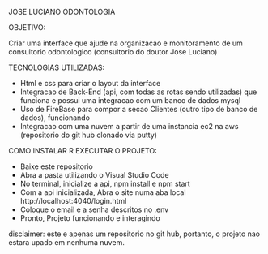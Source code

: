 JOSE LUCIANO ODONTOLOGIA

OBJETIVO:

Criar uma interface que ajude na organizacao e monitoramento de um consultorio odontologico (consultorio do doutor Jose Luciano)

TECNOLOGIAS UTILIZADAS:

- Html e css para criar o layout da interface
- Integracao de Back-End (api, com todas as rotas sendo utilizadas) que funciona e possui uma integracao com um banco de dados mysql
- Uso de FireBase para compor a secao Clientes (outro tipo de banco de dados), funcionando
- Integracao com uma nuvem a partir de uma instancia ec2 na aws (repositorio do git hub clonado via putty)

COMO INSTALAR R EXECUTAR O PROJETO:

- Baixe este repositorio
- Abra a pasta utilizando o Visual Studio Code
- No terminal, inicialize a api, npm install e npm start
- Com a api inicializada, Abra o site numa aba local http://localhost:4040/login.html
- Coloque o email e a senha descritos no .env
- Pronto, Projeto funcionando e interagindo

disclaimer: este e apenas um repositorio no git hub, portanto, o projeto nao estara upado em nenhuma nuvem. 
